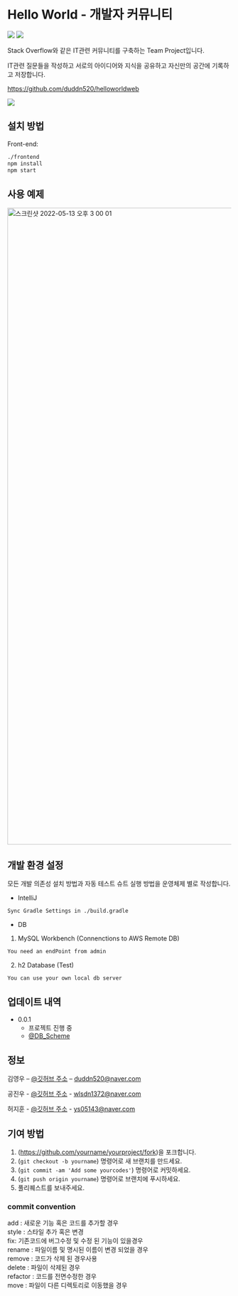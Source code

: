# Hello World - 개발자 커뮤니티
<img src="https://img.shields.io/badge/Intellij-2021.1-orange"/> <img src="https://img.shields.io/badge/react-18.0.0-green"/>


<!-- [![NPM Version][npm-image]][npm-url]
[![Build Status][travis-image]][travis-url]
[![Downloads Stats][npm-downloads]][npm-url] -->

Stack Overflow와 같은 IT관련 커뮤니티를 구축하는 Team Project입니다.

IT관련 질문들을 작성하고 서로의 아이디어와 지식을 공유하고 자신만의 공간에 기록하고 저장합니다. 

https://github.com/duddn520/helloworldweb

![](../header.png)

## 설치 방법

Front-end:

```sh
./frontend
npm install
npm start
```

<!-- Back-end:

```sh
edit autoexec.bat
```
 -->
## 사용 예제

<img width="1430" alt="스크린샷 2022-05-13 오후 3 00 01" src="https://user-images.githubusercontent.com/73530944/168220660-3df13b66-54d9-49b3-a6ae-98d9e18bd767.png">

<!-- 
스크린 샷과 코드 예제를 통해 사용 방법을 자세히 설명합니다.

_더 많은 예제와 사용법은 [Wiki][wiki]를 참고하세요._ -->

## 개발 환경 설정

모든 개발 의존성 설치 방법과 자동 테스트 슈트 실행 방법을 운영체제 별로 작성합니다.
* IntelliJ 
```sh
Sync Gradle Settings in ./build.gradle
```

* DB
1. MySQL Workbench (Connenctions to AWS Remote DB)
```sh
You need an endPoint from admin
```
2. h2 Database (Test)
```sh
You can use your own local db server
```


## 업데이트 내역

* 0.0.1
    * 프로젝트 진행 중
    * [@DB_Scheme](https://round-nose-fe5.notion.site/DB-Domain-Scheme-31cbe25367224dfc8ae7871f23a4c9ff)

## 정보

김영우 – [@깃허브 주소](https://github.com/duddn520) – duddn520@naver.com

공진우 - [@깃허브 주소](https://github.com/beanzinu) - wlsdn1372@naver.com

허지훈 - [@깃허브 주소](https://github.com/ys05143) - ys05143@naver.com



## 기여 방법

1. (<https://github.com/yourname/yourproject/fork>)을 포크합니다.
2. (`git checkout -b yourname`) 명령어로 새 브랜치를 만드세요.
3. (`git commit -am 'Add some yourcodes'`) 명령어로 커밋하세요.
4. (`git push origin yourname`) 명령어로 브랜치에 푸시하세요. 
5. 풀리퀘스트를 보내주세요.

### commit convention
add : 새로운 기능 혹은 코드를 추가할 경우  
style : 스타일 추가 혹은 변경  
fix: 기존코드에 버그수정 및 수정 된 기능이 있을경우  
rename : 파일이름 및 명시된 이름이 변경 되었을 경우  
remove : 코드가 삭제 된 경우사용  
delete : 파일이 삭제된 경우  
refactor : 코드를 전면수정한 경우  
move : 파일이 다른 디렉토리로 이동했을 경우 



<!-- Markdown link & img dfn's -->
[npm-image]: https://img.shields.io/npm/v/datadog-metrics.svg?style=flat-square
[npm-url]: https://npmjs.org/package/datadog-metrics
[npm-downloads]: https://img.shields.io/npm/dm/datadog-metrics.svg?style=flat-square
[travis-image]: https://img.shields.io/travis/dbader/node-datadog-metrics/master.svg?style=flat-square
[travis-url]: https://travis-ci.org/dbader/node-datadog-metrics
[wiki]: https://github.com/yourname/yourproject/wiki

